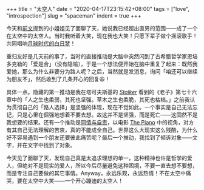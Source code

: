 +++
title = "太空人"
date = "2020-04-17T23:15:42+08:00"
tags = ["love", "introspection"]
slug = "spaceman"
indent = true
+++

今天和[前文](/life/just-a-dream/)提到的小姐姐见了面聊了天，她说我已经超出直男的范围——成了一个在太空中的太空人。当时我听着大笑，现在我也大笑！只愿下辈子做个摇滚歌手！共同唱响[月球时代的白日梦](https://www.youtube.com/watch?v=RPUAldgS7Sg)！

重归友好是几天前的事了，当时的直接推动是大脑中突然闪到了古希腊哲学家恩培多克勒的「爱是合」（没有隐喻），于是一个想法便开始在脑中重复了起来：既然我爱她，那么为什么非要分为路人呢？之后，当然就是发消息，询问「咱还可以继续为朋友不」，然后收到了几条开心的回复😆！

具体一点。隐藏的第一推动是我在塔可夫斯基的 [*Stalker*](/life/stalker/) 看到的《老子》第七十六章中的「人之生也柔弱，其死也坚强。草木之生也柔脆，其死也枯槁。」之前我认为贯彻自己的「路人选择」是坚强的体现，现在不觉如此。一个事实是自己无法忘记，只是心里在倔强地想着不要去想。故这并不是坚强，而是死亡——这固然不是我想要的结果。还有一个推动是[同情与自责](/life/the-good/)，以电影 [The Piano](/life/the-piano/) 中的视角，对方有其自己无法理解的苦衷，真的不能成全自己。世界这么大现实这么残酷，为什么好不容易遇到一个朋友还要彼此痛苦呢？最后一个推动，我找到了倾诉对象——文字，并在文字中找到了对象。

今天见了面聊了天，发现自己真是太追求理想的单一，这种精神也许是哲学的爱人，但绝对不是现实的爱人，所以今后尽量避免这种困境，不要一直去想不要想，而是专注自己要做的其它事情。Anyway，永远乐观，永远热情！不在太空中痛哭，要在太空中大笑——一个开心蹦迪的太空人！
